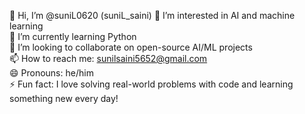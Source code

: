 👋 Hi, I’m @suniL0620 (suniL_saini)
👀 I’m interested in AI and machine learning  
🌱 I’m currently learning Python  
💞️ I’m looking to collaborate on open-source AI/ML projects  
📫 How to reach me: sunilsaini5652@gmail.com  
😄 Pronouns: he/him  
⚡ Fun fact: I love solving real-world problems with code and learning something new every day!
